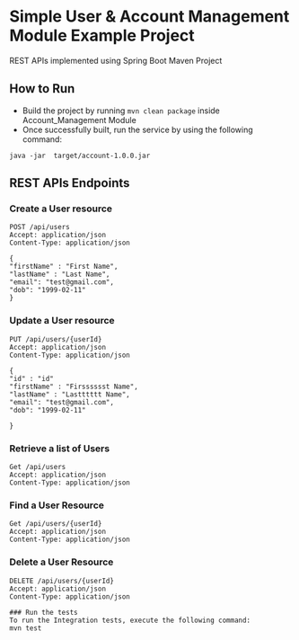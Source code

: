 # Simple User & Account Management Module Example Project
REST APIs implemented using Spring Boot Maven Project

## How to Run

* Build the project by running `mvn clean package` inside Account_Management Module
* Once successfully built, run the service by using the following command:
```
java -jar  target/account-1.0.0.jar
```

## REST APIs Endpoints
### Create a User resource
```
POST /api/users
Accept: application/json
Content-Type: application/json

{
"firstName" : "First Name",
"lastName" : "Last Name",
"email": "test@gmail.com",
"dob": "1999-02-11"
}

```

### Update a User resource
```
PUT /api/users/{userId}
Accept: application/json
Content-Type: application/json

{
"id" : "id"
"firstName" : "Firsssssst Name",
"lastName" : "Lastttttt Name",
"email": "test@gmail.com",
"dob": "1999-02-11"

}

```

### Retrieve a list of Users
```
Get /api/users
Accept: application/json
Content-Type: application/json

```

### Find a User Resource
```
Get /api/users/{userId}
Accept: application/json
Content-Type: application/json
```

### Delete a User Resource
```
DELETE /api/users/{userId}
Accept: application/json
Content-Type: application/json
```
```
### Run the tests
To run the Integration tests, execute the following command:
mvn test
